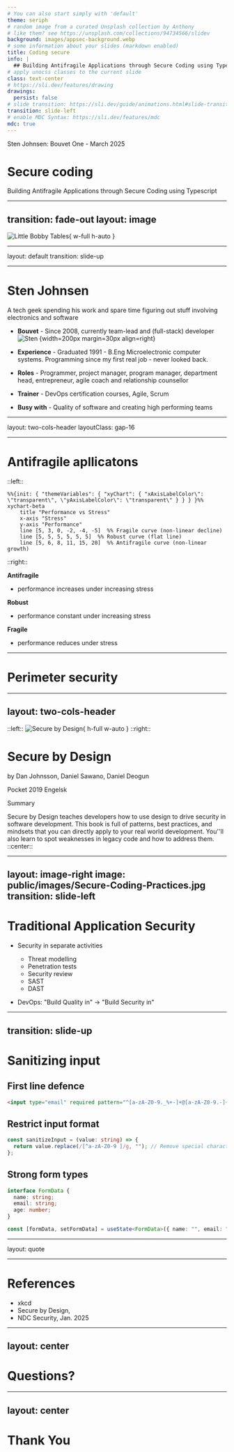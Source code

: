 ```yaml
---
# You can also start simply with 'default'
theme: seriph
# random image from a curated Unsplash collection by Anthony
# like them? see https://unsplash.com/collections/94734566/slidev
background: images/appsec-background.webp
# some information about your slides (markdown enabled)
title: Coding secure
info: |
  ## Building Antifragile Applications through Secure Coding using Typescript
# apply unocss classes to the current slide
class: text-center
# https://sli.dev/features/drawing
drawings:
  persist: false
# slide transition: https://sli.dev/guide/animations.html#slide-transitions
transition: slide-left
# enable MDC Syntax: https://sli.dev/features/mdc
mdc: true
---
```


<div class="absolute top-5">
  <span class="font-700">
    Sten Johnsen: 
    Bouvet One - March 2025
  </span>
</div>

<div class="absolute bottom-10">
  <h1>Secure coding</h1>
  <p>Building Antifragile Applications through Secure Coding using Typescript</p>
</div>
<!--
The last comment block of each slide will be treated as slide notes. It will be visible and editable in Presenter Mode along with the slide. [Read more in the docs](https://sli.dev/guide/syntax.html#notes)
-->

---
transition: fade-out
layout: image
---

![Little Bobby Tables](/images/exploits_of_a_mom_2x.png){ w-full h-auto }


---
layout: default
transition: slide-up

---

# Sten Johnsen

A tech geek spending his work and spare time figuring out stuff involving electronics and software


- **Bouvet** - Since 2008, currently team-lead and (full-stack) developer
![Sten](./images/Sten_Johnsen_6879.JPG) {width=200px margin=30px align=right}

- **Experience** - Graduated 1991 - B.Eng Microelectronic computer systems. Programming since my first real job - never looked back.
  
- **Roles** - Programmer, project manager, program manager, department head, entrepreneur, agile coach and relationship counsellor

- **Trainer** - DevOps certification courses, Agile, Scrum

- **Busy with** - Quality of software and creating high performing teams

---
layout: two-cols-header
layoutClass: gap-16

---
# Antifragile apllicatons

::left::

```mermaid
%%{init: { "themeVariables": { "xyChart": { "xAxisLabelColor\": \"transparent\", \"yAxisLabelColor\": \"transparent\" } } } }%%
xychart-beta
    title "Performance vs Stress"
    x-axis "Stress"
    y-axis "Performance"
    line [5, 3, 0, -2, -4, -5]  %% Fragile curve (non-linear decline)
    line [5, 5, 5, 5, 5, 5]  %% Robust curve (flat line)
    line [5, 6, 8, 11, 15, 20]  %% Antifragile curve (non-linear growth)

```

::right::

**Antifragile**
- performance increases under increasing stress

**Robust**
- performance constant under increasing stress

**Fragile**
- performance reduces under stress

---


# Perimeter security


---
layout: two-cols-header
---

::left::
![Secure by Design](/images/default-h1PakPUs-medium.jpg){ h-full w-auto }
::right::
# Secure by Design
by Dan Johnsson, Daniel Sawano, Daniel Deogun

Pocket 2019 Engelsk

Summary

Secure by Design teaches developers how to use design to drive security in software development. This book is full of patterns, best practices, and mindsets that you can directly apply to your real world development. You''ll also learn to spot weaknesses in legacy code and how to address them.
::center::

---
layout: image-right
image: public/images/Secure-Coding-Practices.jpg
transition: slide-left
---

# Traditional Application Security

- Security in separate activities
    - Threat modelling
    - Penetration tests
    - Security review
    - SAST
    - DAST

- DevOps:
    "Build Quality in" -> "Build Security in"


---
transition: slide-up
---

# Sanitizing input

## First line defence
```html
<input type="email" required pattern="^[a-zA-Z0-9._%+-]+@[a-zA-Z0-9.-]+\.[a-zA-Z]{2,}$" />
```

## Restrict input format

```ts
const sanitizeInput = (value: string) => {
  return value.replace(/[^a-zA-Z0-9 ]/g, ""); // Remove special characters
};
```

## Strong form types

```ts
interface FormData {
  name: string;
  email: string;
  age: number;
}

const [formData, setFormData] = useState<FormData>({ name: "", email: "", age: 0 });
```

---
layout: quote

---
# References

- xkcd
- Secure by Design, 
- NDC Security, Jan. 2025

---
layout: center
---
# Questions?

---
layout: center
---

# Thank You